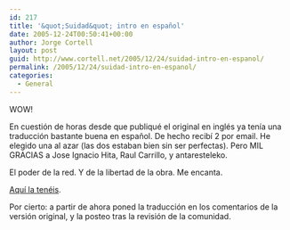 ```yaml
---
id: 217
title: '&quot;Suidad&quot; intro en español'
date: 2005-12-24T00:50:41+00:00
author: Jorge Cortell
layout: post
guid: http://www.cortell.net/2005/12/24/suidad-intro-en-espanol/
permalink: /2005/12/24/suidad-intro-en-espanol/
categories:
  - General
---
```

WOW!
  
En cuestión de horas desde que publiqué el original en inglés ya tení­a una traducción bastante buena en español. De hecho recibí­ 2 por email. He elegido una al azar (las dos estaban bien sin ser perfectas). Pero MIL GRACIAS a Jose Ignacio Hita, Raul Carrillo, y antaresteleko.

El poder de la red. Y de la libertad de la obra. Me encanta.

[Aquí­ la tenéis](http://www.cortell.net/suidad/introduccion/).

Por cierto: a partir de ahora poned la traducción en los comentarios de la versión original, y la posteo tras la revisión de la comunidad.